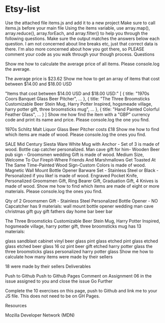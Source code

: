 Etsy-list
=========
Use the attached file items.js and add it to a new project
Make sure to call items.js before your main file
Using the items variable, use array.map(), array.reduce(), array.forEach, and array.filter() to help you through the following questions.
Make sure the output matches the answers below each question. I am not concerned about line breaks etc, just that correct data is there. I'm also more concerned about how you got there, so PLEASE comment your code as you walk through your though process.
Questions

Show me how to calculate the average price of all items. Please console.log the average.

The average price is $23.62
Show me how to get an array of items that cost between $14.00 and $18.00 USD

"Items that cost between $14.00 USD and $18.00 USD:"
[
{
  title: "1970s Coors Banquet Glass Beer Pitcher",
  ...
},
{
  title: "The Three Broomsticks Customizable Beer Stein Mug, Harry Potter Inspired, hogsmeade village, harry potter gift, three broomsticks mug",
  ...
},
{
  title: "Hand Painted Colorful Feather Glass",
  ...
}
]
Show me how find the item with a "GBP" currency code and print its name and price. Please console.log the one you find.

1970s Schlitz Malt Liquor Glass Beer Pitcher costs £18
Show me how to find which items are made of wood. Please console.log the ones you find.

SALE Mid Century Siesta Ware White Mug with Anchor - Set of 3 is made of wood.
Bottle cap catcher personalized. Man cave gift for him- Wooden Beer pub sign - Groomsmen wedding Gift is made of wood.
Medium Size, Welcome To Our Firepit-Where Friends And Marshmallows Get Toasted At The Same Time-Painted Wood Sign-Custom Colors is made of wood.
Magnetic Wall Mount Bottle Opener Barware Set - Stainless Steel or Black - Personalized if you like! is made of wood.
Engraved Pocket Knife, Personalized Groomsmen Gift, Ring Bearer Gift, Graduation Gift, 4 Knives is made of wood.
Show me how to find which items are made of eight or more materials. Please console.log the ones you find.

Qty of 2 Groomsmen Gift - Stainless Steel Personalized Bottle Opener - NO Capcatcher has 9 materials:
wall mount bottle opener
wedding
man cave
christmas gift
guy gift
fathers day
home bar
beer
bar

The Three Broomsticks Customizable Beer Stein Mug, Harry Potter  Inspired, hogsmeade village, harry potter gift, three broomsticks mug  has 13 materials:

glass
sandblast cabinet
vinyl
beer glass
pint glass
etched pint glass
etched glass
etched beer glass
16 oz pint
beer gift
etched harry potter glass
the three broomsticks glass
personalized harry potter glass
Show me how to calculate how many items were made by their sellers

18 were made by their sellers
Deliverables

Push to Github
Push to Github Pages
Comment on Assignment 06 in the issue assigned to you and close the issue
Go Further

Complete the 10 exercises on this page, push to Github and link me to your JS file. This does not need to be on GH Pages.

Resources

Mozilla Developer Network (MDN)

